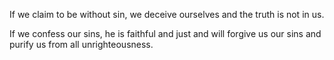 If we claim to be without sin, we deceive ourselves and the truth is not in us.

If we confess our sins, he is faithful and just and will forgive us our sins and purify us from all unrighteousness.